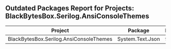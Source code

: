 ## Outdated Packages Report for Projects: BlackBytesBox.Serilog.AnsiConsoleThemes

| Project | Package | ResolvedVersion | LatestVersion |
|---------|---------|-----------------|---------------|
| BlackBytesBox.Serilog.AnsiConsoleThemes | System.Text.Json | 9.0.3 | 9.0.6 |
